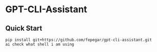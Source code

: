 # GPT-CLI-Assistant

## Quick Start

```shell
pip install git+https://github.com/fepegar/gpt-cli-assistant.git
ai check what shell i am using
```
